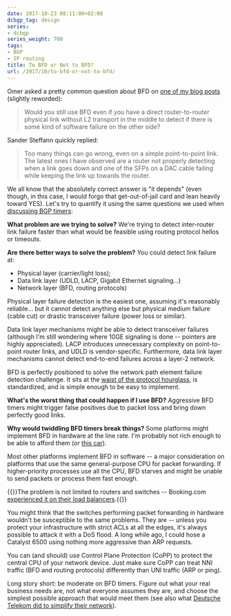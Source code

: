 ```yaml
---
date: 2017-10-23 08:11:00+02:00
dcbgp_tag: design
series:
- dcbgp
series_weight: 700
tags:
- BGP
- IP routing
title: To BFD or Not to BFD?
url: /2017/10/to-bfd-or-not-to-bfd/
---
```

Omer asked a pretty common question about BFD on [one of my blog posts](/2017/10/routing-protocols-perfect-example-of/) (slightly reworded):

> Would you still use BFD even if you have a direct router-to-router physical link without L2 transport in the middle to detect if there is some kind of software failure on the other side?

Sander Steffann quickly replied:
<!--more-->
> Too many things can go wrong, even on a simple point-to-point link. The latest ones I have observed are a router not properly detecting when a link goes down and one of the SFPs on a DAC cable failing while keeping the link up towards the router.

We all know that the absolutely correct answer is "it depends" (even though, in this case, I would forgo that get-out-of-jail card and lean heavily toward YES). Let's try to quantify it using the same questions we used when [discussing BGP timers](/2017/09/improving-bgp-convergence-without/):

**What problem are we trying to solve?** We're trying to detect inter-router link failure faster than what would be feasible using routing protocol hellos or timeouts.

**Are there better ways to solve the problem?** You could detect link failure at:

-   Physical layer (carrier/light loss);
-   Data link layer (UDLD, LACP, Gigabit Ethernet signaling...)
-   Network layer (BFD, routing protocols)

Physical layer failure detection is the easiest one, assuming it's reasonably reliable... but it cannot detect anything else but physical medium failure (cable cut) or drastic transceiver failure (power loss or similar).

Data link layer mechanisms might be able to detect transceiver failures (although I'm still wondering where 10GE signaling is done -- pointers are highly appreciated). LACP introduces unnecessary complexity on point-to-point router links, and UDLD is vendor-specific. Furthermore, data link layer mechanisms cannot detect end-to-end failures across a layer-2 network.

BFD is perfectly positioned to solve the network path element failure detection challenge. It sits at the [waist of the protocol hourglass](https://www.iab.org/wp-content/IAB-uploads/2010/11/hourglass-london-ietf.pdf), is standardized, and is simple enough to be easy to implement.

**What's the worst thing that could happen if I use BFD?** Aggressive BFD timers might trigger false positives due to packet loss and bring down perfectly good links.

**Why would twiddling BFD timers break things?** Some platforms might implement BFD in hardware at the line rate. I'm probably not rich enough to be able to afford them (or [this car](http://auto.ferrari.com/en_US/sports-cars-models/car-range/laferrari-aperta/)).

Most other platforms implement BFD in software -- a major consideration on platforms that use the same general-purpose CPU for packet forwarding. If higher-priority processes use all the CPU, BFD starves and might be unable to send packets or process them fast enough.

{{<note info>}}The problem is not limited to routers and switches -- Booking.com [experienced it on their load balancers](https://blog.booking.com/troubleshooting-a-journey-into-the-unknown.html).{{</note>}}

You might think that the switches performing packet forwarding in hardware wouldn't be susceptible to the same problems. They are -- unless you protect your infrastructure with strict ACLs at all the edges, it's always possible to attack it with a DoS flood. A long while ago, I could hose a Catalyst 6500 using nothing more aggressive than ARP requests.

You can (and should) use Control Plane Protection (CoPP) to protect the central CPU of your network device. Just make sure CoPP can treat NNI traffic (BFD and routing protocols) differently than UNI traffic (ARP or ping).

Long story short: be moderate on BFD timers. Figure out what your real business needs are, not what everyone assumes they are, and choose the simplest possible approach that would meet them (see also what [Deutsche Telekom did to simplify their network](/2013/11/deutsche-telekom-terastream-designed/)).
